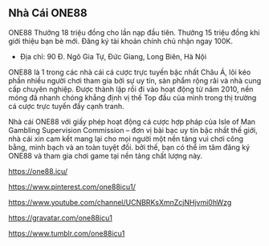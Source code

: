 ## Nhà Cái ONE88

ONE88 Thưởng 18 triệu đồng cho lần nạp đầu tiên. Thưởng 15 triệu đồng khi giới thiệu bạn bè mới. Đăng ký tài khoản chính chủ nhận ngay 100K.

- Địa chỉ: 90 Đ. Ngô Gia Tự, Đức Giang, Long Biên, Hà Nội

ONE88 là 1 trong các nhà cái cá cược trực tuyến bậc nhất Châu Á, lôi kéo phần nhiều người chơi tham gia bởi sự uy tín, sản phẩm rộng rãi và nhà cung cấp chuyên nghiệp. Được thành lập rồi đi vào hoạt động từ năm 2010, nền móng đã nhanh chóng khẳng định vị thế Top đầu của mình trong thị trường cá cược trực tuyến đầy cạnh tranh.

Nhà cái ONE88 với giấy phép hoạt động cá cược hợp pháp của Isle of Man Gambling Supervision Commission – đơn vị bài bạc uy tín bậc nhất thế giới, nhà cái xin cam kết mang lại cho mọi người một nền tảng vui chơi công bằng, minh bạch và an toàn tuyệt đối. bởi thế, bạn có thể im tâm đăng ký ONE88 và tham gia chơi game tại nền tảng chất lượng này.

https://one88.icu/

https://www.pinterest.com/one88icu1/

https://www.youtube.com/channel/UCNBRKsXmnZcjNHjvmi0hWzg

https://gravatar.com/one88icu1

https://www.tumblr.com/one88icu1
